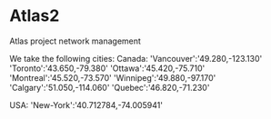 # Atlas2
Atlas project network management

We take the following cities:
Canada:
'Vancouver':'49.280,-123.130' 
'Toronto':'43.650,-79.380'
'Ottawa':'45.420,-75.710'
'Montreal':'45.520,-73.570'
'Winnipeg':'49.880,-97.170'
'Calgary':'51.050,-114.060'
'Quebec':'46.820,-71.230'

USA:
'New-York':'40.712784,-74.005941'
